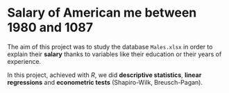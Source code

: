 # Salary of American me between 1980 and 1087

The aim of this project was to study the database `Males.xlsx` in order to explain their **salary** thanks to variables like their education or their years of experience. 

In this project, achieved with *R*, we did **descriptive statistics**, **linear regressions** and **econometric tests** (Shapiro-Wilk, Breusch-Pagan).  
